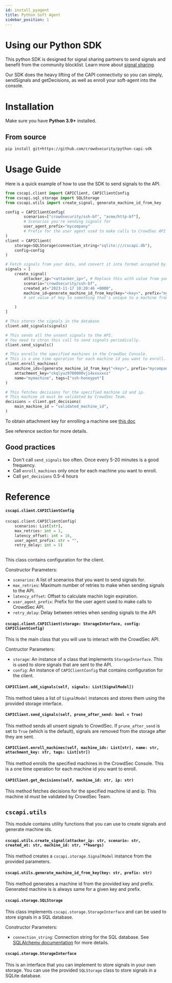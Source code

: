 ```yaml
---
id: install_pyagent
title: Python Soft Agent
sidebar_position: 1
---
```


# Using our Python SDK

This python SDK is designed for signal sharing partners to send signals and benefit from the community blocklist. Learn more about [signal sharing](TODO).

Our SDK does the heavy lifting of the CAPI connectivity so you can simply, sendSignals and getDecisions, as well as enroll your soft-agent into the console.

# Installation

Make sure you have **Python 3.9+** installed.

## From source

```bash
pip install git+https://github.com/crowdsecurity/python-capi-sdk
```
<!-- 
## From PyPi

```bash

pip install python-capi-sdk
``` -->

# Usage Guide

Here is a quick example of how to use the SDK to send signals to the API.

```python
from cscapi.client import CAPIClient, CAPIClientConfig
from cscapi.sql_storage import SQLStorage
from cscapi.utils import create_signal, generate_machine_id_from_key

config = CAPIClientConfig(
        scenarios=["crowdsecurity/ssh-bf", "acme/http-bf"], 
        # Scenarios you're sending signals for
        user_agent_prefix="mycompany" 
        # Prefix for the user agent used to make calls to CrowdSec API
)
client = CAPIClient(
    storage=SQLStorage(connection_string="sqlite:///cscapi.db"),
    config=config
)

# Fetch signals from your data, and convert it into format accepted by CrowdSec
signals = [
    create_signal(
        attacker_ip="<attacker_ip>", # Replace this with value from your signals
        scenario="crowdsecurity/ssh-bf",
        created_at="2023-11-17 10:20:46 +0000",
        machine_id=generate_machine_id_from_key(key="<key>", prefix="mycompany"),
        # set value of key to something that's unique to a machine from which this signal has originated from. Eg IP

    )
]

# This stores the signals in the database
client.add_signals(signals)

# This sends all the unsent signals to the API.
# You need to chron this call to send signals periodically.
client.send_signals()

# This enrolls the specified machines in the CrowdSec Console.
# This is a one time operation for each machine id you want to enroll.
client.enroll_machines(
    machine_ids=[generate_machine_id_from_key("<key>", prefix="mycompany")],
    attachment_key="ckqlyuz9700000vji4xxxxxxz" 
    name="mymachine", tags=["ssh-honeypot"]
)

# This fetches decisions for the specified machine id and ip.
# This machine id must be validated by CrowdSec Team.
decisions = client.get_decisions(
    main_machine_id = "validated_machine_id",
)

```

To obtain attachment key for enrolling a machine see [this doc](../console/enrollment/#where-can-i-find-my-enrollment-key) 

See reference section for more details. 

## Good practices

- Don't call `send_signals` too often. Once every 5-20 minutes is a good frequency.
- Call `enroll_machines` only once for each machine you want to enroll.
- Call `get_decisions` 0.5-4 hours

# Reference

#### `cscapi.client.CAPIClientConfig`
```python
cscapi.client.CAPIClientConfig(
    scenarios: List[str],
    max_retries: int = 3,
    latency_offset: int = 10,
    user_agent_prefix: str = "",
    retry_delay: int = 5)
    
```

This class contains configuration for the client.

Constructor Parameters:

- `scenarios`: A list of scenarios that you want to send signals for.
- `max_retries`: Maximum number of retries to make when sending signals to the API.
- `latency_offset`: Offset to calculate machin login expiration.
- `user_agent_prefix`: Prefix for the user agent used to make calls to CrowdSec API.
- `retry_delay`: Delay between retries when sending signals to the API

#### `cscapi.client.CAPIClient(storage: StorageInterface, config: CAPIClientConfig)`

This is the main class that you will use to interact with the CrowdSec API.

Contructor Parameters:

- `storage`: An instance of a class that implements `StorageInterface`. This is used to store signals that are sent to the API.
- `config`: An instance of `CAPIClientConfig` that contains configuration for the client.


#### `CAPIClient.add_signals(self, signals: List[SignalModel])`

This method takes a list of `SignalModel` instances and stores them using the provided storage interface.

#### `CAPIClient.send_signals(self, prune_after_send: bool = True)`

This method sends all unsent signals to CrowdSec. If `prune_after_send` is set to `True` (which is the default), signals are removed from the storage after they are sent.

#### `CAPIClient.enroll_machines(self, machine_ids: List[str], name: str, attachment_key: str, tags: List[str])`

This method enrolls the specified machines in the CrowdSec Console. This is a one time operation for each machine id you want to enroll.

#### `CAPIClient.get_decisions(self, machine_id: str, ip: str)`

This method fetches decisions for the specified machine id and ip. This machine id must be validated by CrowdSec Team.

## `cscapi.utils`

This module contains utility functions that you can use to create signals and generate machine ids.

#### `cscapi.utils.create_signal(attacker_ip: str, scenario: str, created_at: str, machine_id: str, **kwargs)`

This method creates a `cscapi.storage.SignalModel` instance from the provided parameters.


#### `cscapi.utils.generate_machine_id_from_key(key: str, prefix: str)`

This method generates a machine id from the provided key and prefix. Generated machine is is always same for a given key and prefix.

#### `cscapi.storage.SQLStorage`

This class implements `cscapi.storage.StorageInterface` and can be used to store signals in a SQL database.

Constructor Parameters:

- `connection_string`: Connection string for the SQL database. See [SQLAlchemy documentation](https://docs.sqlalchemy.org/en/14/core/engines.html#database-urls) for more details.

#### `cscapi.storage.StorageInterface`

This is an interface that you can implement to store signals in your own storage. You can use the provided `SQLStorage` class to store signals in a SQLite database.

